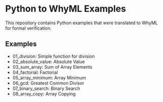 # Python to WhyML Examples

This repository contains Python examples that were translated to WhyML for formal verification.

## Examples

- 01_division: Simple function for division
- 02_absolute_value: Absolute Value
- 03_sum_array: Sum of Array Elements
- 04_factorial: Factorial
- 05_array_minimum: Array Minimum
- 06_gcd: Greatest Common Divisor
- 07_binary_search: Binary Search
- 08_array_copy: Array Copying
